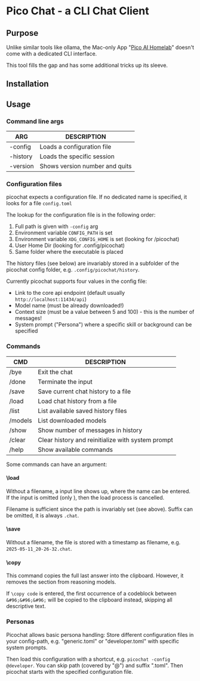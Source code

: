 # Pico Chat - a CLI Chat Client

## Purpose
Unlike similar tools like ollama, the Mac-only App "[Pico AI Homelab](https://picogpt.app/)" doesn't come with a dedicated CLI interface.

This tool fills the gap and has some additional tricks up its sleeve.

## Installation

## Usage

### Command line args

| ARG      | DESCRIPTION                    |
| -------- | ------------------------------ |
| -config  | Loads a configuration file     |
| -history | Loads the specific session     |
| -version | Shows version number and quits |

### Configuration files

picochat expects a configuration file. If no dedicated name is specified,
it looks for a file `config.toml`

The lookup for the configuration file is in the following order:

 1. Full path is given with `-config` arg
 2. Environment variable `CONFIG_PATH` is set
 3. Environment variable  `XDG_CONFIG_HOME` is set (looking for /picochat)
 4. User Home Dir (looking for .config/picochat)
 5. Same folder where the executable is placed

The history files (see below) are invariably stored in a subfolder
of the picochat config folder, e.g. `.config/picochat/history`.

Currently picochat supports four values in the config file:

 * Link to the core api endpoint (default usually `http://localhost:11434/api`)
 * Model name (must be already downloaded!)
 * Context size (must be a value between 5 and 100) - this is the number of messages!
 * System prompt ("Persona") where a specific skill or background can be specified


### Commands

| CMD      | DESCRIPTION |
| -------- | ------------------------------------------------- |
| /bye     | Exit the chat |
| /done    | Terminate the input |
| /save    | Save current chat history to a file |
| /load    | Load chat history from a file |
| /list    | List available saved history files |
| /models  | List downloaded models |
| /show    | Show number of messages in history |
| /clear   | Clear history and reinitialize with system prompt |
| /help    | Show available commands |

Some commands can have an argument:

#### \load <filename>

Without a filename, a input line shows up, where the name can be entered.
If the input is omitted (only <ENTER>), then the load process is cancelled.

Filename is sufficient since the path is invariably set (see above).
Suffix can be omitted, it is always `.chat`.

#### \save <filename>

Without a filename, the file is stored with a timestamp as filename, e.g. `2025-05-11_20-26-32.chat`.


#### \copy

This command copies the full last answer into the clipboard. However, it removes the <think> section from reasoning models.

If `\copy code` is entered, the first occurrence of a codeblock between `&#96;&#96;&#96;` will be copied to the clipboard
instead, skipping all descriptive text.


### Personas

Picochat allows basic persona handling: Store different configuration files in your config-path, e.g. "generic.toml" or "developer.toml" with specific system prompts.

Then load this configuration with a shortcut, e.g. `picochat -config @developer`. You can skip path (covered by "@") and suffix ".toml". Then picochat starts with the specified configuration file.
